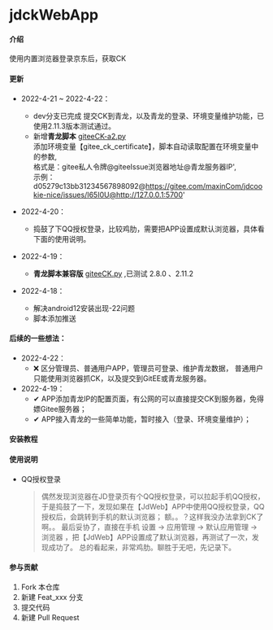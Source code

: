 # jdckWebApp

#### 介绍
使用内置浏览器登录京东后，获取CK



#### 更新
- 2022-4-21 ~ 2022-4-22：
     -  dev分支已完成 提交CK到青龙，以及青龙的登录、环境变量维护功能，已使用2.11.3版本测试通过。
     -  新增**青龙脚本** [giteeCK-a2.py](https://gitee.com/maxinDev/jdck-web-app/blob/master/temp/giteeCK-a2.py)   
        添加环境变量【gitee_ck_certificate】，脚本自动读取配置在环境变量中的参数,  
        格式是：gitee私人令牌@giteeIssue浏览器地址@青龙服务器IP',  
        示例：d05279c13bb31234567898092@https://gitee.com/maxinCom/jdcookie-nice/issues/I65I0U@http://127.0.0.1:5700'  

           


- 2022-4-20：
     -  捣鼓了下QQ授权登录，比较鸡肋，需要把APP设置成默认浏览器，具体看下面的使用说明。

- 2022-4-19：
     -  **青龙脚本兼容版**  [giteeCK.py](https://gitee.com/maxinDev/jdck-web-app/blob/master/temp/giteeCK.py) ,已测试 2.8.0 、2.11.2

- 2022-4-18：
    - 解决android12安装出现-22问题
    - 脚本添加推送

    
#### 后续的一些想法：

- 2022-4-22：
    - ❌ 区分管理员、普通用户APP，管理员可登录、维护青龙数据， 普通用户只能使用浏览器抓CK，以及提交到GitEE或青龙服务器。
- 2022-4-19：
    - ✔ APP添加青龙IP的配置页面，有公网的可以直接提交CK到服务器，免得嫖Gitee服务器；
    - ✔ APP接入青龙的一些简单功能，暂时接入（登录、环境变量维护）；
    

#### 

#### 安装教程


#### 使用说明


- QQ授权登录


    > 偶然发现浏览器在JD登录页有个QQ授权登录，可以拉起手机QQ授权，于是捣鼓了一下，发现如果在【JdWeb】APP中使用QQ授权登录，QQ授权后，会跳转到手机的默认浏览器；
    > 额。。？这样我没办法拿到CK了啊。。 最后妥协了，直接在手机 设置 -> 应用管理 -> 默认应用管理 -> 浏览器  ，把【JdWeb】APP设置成了默认浏览器，再测试了一次，发现成功了。
    > 总的看起来，非常鸡肋。聊胜于无吧，先记录下。


#### 参与贡献

1.  Fork 本仓库
2.  新建 Feat_xxx 分支
3.  提交代码
4.  新建 Pull Request

